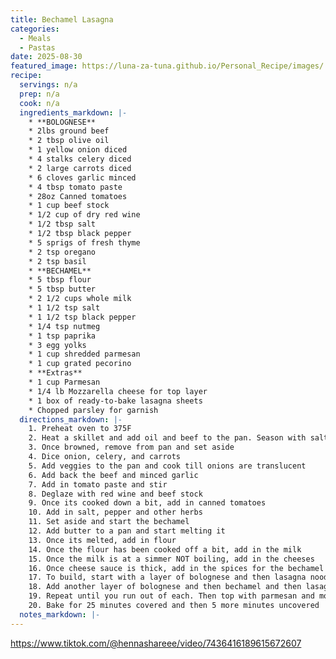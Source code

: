 ```yaml
---
title: Bechamel Lasagna
categories: 
  - Meals
  - Pastas
date: 2025-08-30
featured_image: https://luna-za-tuna.github.io/Personal_Recipe/images/
recipe:
  servings: n/a
  prep: n/a
  cook: n/a
  ingredients_markdown: |-
    * **BOLOGNESE**
    * 2lbs ground beef
    * 2 tbsp olive oil
    * 1 yellow onion diced
    * 4 stalks celery diced
    * 2 large carrots diced
    * 6 cloves garlic minced
    * 4 tbsp tomato paste
    * 28oz Canned tomatoes
    * 1 cup beef stock
    * 1/2 cup of dry red wine
    * 1/2 tbsp salt
    * 1/2 tbsp black pepper
    * 5 sprigs of fresh thyme
    * 2 tsp oregano
    * 2 tsp basil
    * **BECHAMEL**
    * 5 tbsp flour
    * 5 tbsp butter
    * 2 1/2 cups whole milk
    * 1 1/2 tsp salt
    * 1 1/2 tsp black pepper
    * 1/4 tsp nutmeg
    * 1 tsp paprika
    * 3 egg yolks
    * 1 cup shredded parmesan
    * 1 cup grated pecorino
    * **Extras**
    * 1 cup Parmesan
    * 1/4 lb Mozzarella cheese for top layer
    * 1 box of ready-to-bake lasagna sheets
    * Chopped parsley for garnish
  directions_markdown: |-
    1. Preheat oven to 375F
    2. Heat a skillet and add oil and beef to the pan. Season with salt and pepper
    3. Once browned, remove from pan and set aside
    4. Dice onion, celery, and carrots
    5. Add veggies to the pan and cook till onions are translucent
    6. Add back the beef and minced garlic
    7. Add in tomato paste and stir
    8. Deglaze with red wine and beef stock
    9. Once its cooked down a bit, add in canned tomatoes
    10. Add in salt, pepper and other herbs
    11. Set aside and start the bechamel
    12. Add butter to a pan and start melting it
    13. Once its melted, add in flour
    14. Once the flour has been cooked off a bit, add in the milk
    15. Once the milk is at a simmer NOT boiling, add in the cheeses
    16. Once cheese sauce is thick, add in the spices for the bechamel adn egg yolk
    17. To build, start with a layer of bolognese and then lasagna noodles
    18. Add another layer of bolognese and then bechamel and then lasagna noodles
    19. Repeat until you run out of each. Then top with parmesan and mozzarella
    20. Bake for 25 minutes covered and then 5 more minutes uncovered
  notes_markdown: |-
---
```

<https://www.tiktok.com/@hennashareee/video/7436416189615672607>